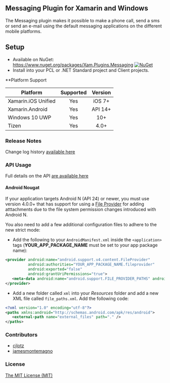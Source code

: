 
## Messaging Plugin for Xamarin and Windows

The Messaging plugin makes it possible to make a phone call, send a sms or send an e-mail using the default messaging applications on the different mobile platforms.

## Setup

* Available on NuGet: https://www.nuget.org/packages/Xam.Plugins.Messaging [![NuGet](https://img.shields.io/nuget/v/Plugin.Permissions.svg?label=NuGet)](https://www.nuget.org/packages/Xam.Plugins.Messaging/)
* Install into your PCL or .NET Standard project and Client projects.

**Platform Support

|Platform|Supported|Version|
| ---- | :----: | :----: |
|Xamarin.iOS Unified|Yes|iOS 7+|
|Xamarin.Android|Yes|API 14+|
|Windows 10 UWP|Yes|10+|
|Tizen|Yes|4.0+|

### Release Notes

Change log history [available here](ChangeLog.md)

### API Usage

Full details on the API [are available here](Details.md)

#### Android Nougat

If your application targets Android N (API 24) or newer, you must use version 4.0.0+ that has support for using a [File Provider](https://developer.android.com/reference/android/support/v4/content/FileProvider.html) for adding atttachments due to the file system permission changes introduced with Android N.

You also need to add a few additional configuration files to adhere to the new strict mode:

* Add the following to your `AndroidManifest.xml` inside the `<application>` tags (**YOUR_APP_PACKAGE_NAME** must be set to your app package name):

```xml
<provider android:name="android.support.v4.content.FileProvider" 
          android:authorities="YOUR_APP_PACKAGE_NAME.fileprovider" 
          android:exported="false" 
          android:grantUriPermissions="true">
   <meta-data android:name="android.support.FILE_PROVIDER_PATHS" android:resource="@xml/file_paths"></meta-data>
</provider>
```

* Add a new folder called `xml` into your *Resources* folder and add a new XML file called `file_paths.xml`.  Add the following code:

```xml
<?xml version="1.0" encoding="utf-8"?>
<paths xmlns:android="http://schemas.android.com/apk/res/android">
   <external-path name="external_files" path="." />
</paths>
```

### Contributors

* [cjlotz](https://github.com/cjlotz)
* [jamesmontemagno](https://github.com/jamesmontemagno)

### License

[The MIT License (MIT)](LICENSE.md)
